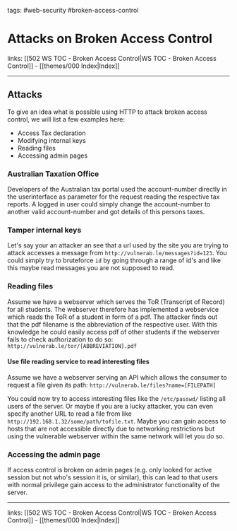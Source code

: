 tags: #web-security #broken-access-control

# Attacks on Broken Access Control

links: [[502 WS TOC - Broken Access Control|WS TOC - Broken Access Control]] - [[themes/000 Index|Index]]

---

## Attacks

To give an idea what is possible using HTTP to attack broken access control, we will list a few examples here: 

- Access Tax declaration
- Modifying internal keys
- Reading files
- Accessing admin pages

### Australian Taxation Office

Developers of the Australian tax portal used the account-number directly in the userinterface as parameter for the request reading the respective tax reports. A logged in user could simply change the account-number to another valid account-number and got details of this persons taxes.

### Tamper internal keys

Let's say your an attacker an see that a url used by the site you are trying to attack accesses a message from `http://vulnerab.le/messages?id=123`. You could simply try to bruteforce `id` by going through a range of id's and like this maybe read messages you are not supposed to read.

### Reading files

Assume we have a webserver which serves the ToR (Transcript of Record) for all students. The webserver therefore has implemented a webservice which reads the ToR of a student in form of a pdf. The attacker finds out that the pdf filename is the abbreviation of the respective user. With this knowledge he could easily access pdf of other students if the webserver fails to check authorization to do so: `http://vulnerab.le/tor/[ABBREVIATION].pdf`

#### Use file reading service to read interesting files

Assume we have a webserver serving an API which allows the consumer to request a file given its path: `http://vulnerab.le/files?name=[FILEPATH]`

You could now try to access interesting files like the `/etc/passwd/` listing all users of the server. Or maybe if you are a lucky attacker, you can even specify another URL to read a file from like `http://192.168.1.32/some/path/tofile.txt`. Maybe you can gain access to hosts that are not accessible directly due to networking restrictions but using the vulnerable webserver within the same network will let you do so.

### Accessing the admin page

If access control is broken on admin pages (e.g. only looked for active session but not who's session it is, or similar), this can lead to that users with normal privilege gain access to the administrator functionality of the server.


---
links: [[502 WS TOC - Broken Access Control|WS TOC - Broken Access Control]] - [[themes/000 Index|Index]]